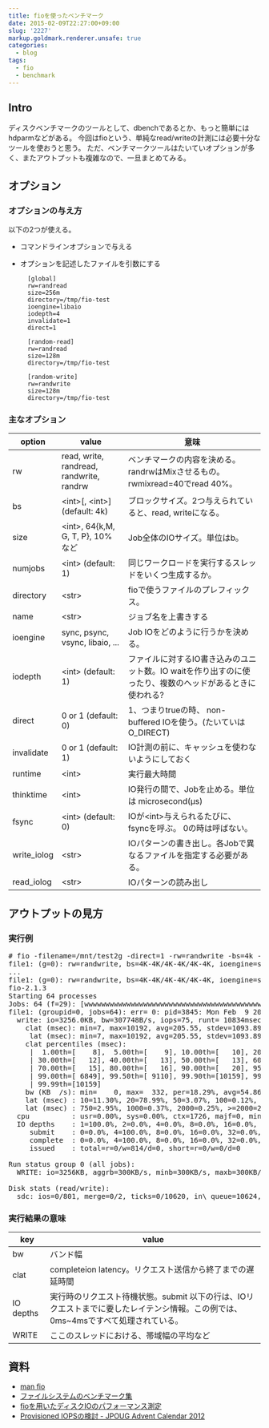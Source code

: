 ```yaml
---
title: fioを使ったベンチマーク
date: 2015-02-09T22:27:00+09:00
slug: '2227'
markup.goldmark.renderer.unsafe: true
categories:
  - blog
tags:
  - fio
  - benchmark
---
```



## Intro

ディスクベンチマークのツールとして、dbenchであるとか、もっと簡単にはhdparmなどがある。
今回はfioという、単純なread/writeの計測には必要十分なツールを使おうと思う。
ただ、ベンチマークツールはたいていオプションが多く、またアウトプットも複雑なので、一旦まとめてみる。

## オプション

### オプションの与え方
以下の2つが使える。

- コマンドラインオプションで与える
- オプションを記述したファイルを引数にする

        [global]
        rw=randread
        size=256m
        directory=/tmp/fio-test
        ioengine=libaio
        iodepth=4
        invalidate=1
        direct=1

        [random-read]
        rw=randread
        size=128m
        directory=/tmp/fio-test

        [random-write]
        rw=randwrite
        size=128m
        directory=/tmp/fio-test

### 主なオプション

| option | value | 意味 |
|-------|--------|-----|
| rw | read, write, randread, randwrite, randrw | ベンチマークの内容を決める。randrwはMixさせるもの。rwmixread=40でread 40%。|
| bs | <int\>[, <int\>] (default: 4k) | ブロックサイズ。2つ与えられていると、read, writeになる。 |
| size | <int\>, 64\{k,M, G, T, P\}, 10% など | Job全体のIOサイズ。単位はb。|
| numjobs | <int\> (default: 1) | 同じワークロードを実行するスレッドをいくつ生成するか。 |
| directory | <str\> | fioで使うファイルのプレフィックス。|
| name | <str\> | ジョブ名を上書きする |
| ioengine | sync, psync, vsync, libaio, ... | Job IOをどのように行うかを決める。 |
| iodepth | <int\> (default: 1) | ファイルに対するIO書き込みのユニット数。IO waitを作り出すのに使ったり、複数のヘッドがあるときに使われる? |
| direct | 0 or 1 (default: 0) | 1、つまりtrueの時、 non-buffered IOを使う。(たいていは O\_DIRECT) |
| invalidate | 0 or 1 (default: 1) | IO計測の前に、キャッシュを使わないようにしておく |
| runtime | <int\> | 実行最大時間 |
| thinktime | <int\> | IO発行の間で、Jobを止める。単位は microsecond(μs) |
| fsync | <int\> (default: 0) | IOが<int\>与えられるたびに、fsyncを呼ぶ。 0の時は呼ばない。 |
| write\_iolog | <str\> | IOパターンの書き出し。各Jobで異なるファイルを指定する必要がある。 |
| read\_iolog | <str\> | IOパターンの読み出し |

## アウトプットの見方
### 実行例

<pre>
# fio -filename=/mnt/test2g -direct=1 -rw=randwrite -bs=4k -size=2G -numjobs=64 -runtime=10 -group\_reporting -name=file1
file1: (g=0): rw=randwrite, bs=4K-4K/4K-4K/4K-4K, ioengine=sync, iodepth=1
...
file1: (g=0): rw=randwrite, bs=4K-4K/4K-4K/4K-4K, ioengine=sync, iodepth=1
fio-2.1.3
Starting 64 processes
Jobs: 64 (f=29): [wwwwwwwwwwwwwwwwwwwwwwwwwwwwwwwwwwwwwwwwwwwwwwwwwwwwwwwwwwwwwwww] [100.0% done] [0KB/315KB/0KB /s] [0/78/0 iops] [eta 00m:00s]
file1: (groupid=0, jobs=64): err= 0: pid=3845: Mon Feb  9 20:10:11 2015
  write: io=3256.0KB, bw=307748B/s, iops=75, runt= 10834msec
    clat (msec): min=7, max=10192, avg=205.55, stdev=1093.89
     lat (msec): min=7, max=10192, avg=205.55, stdev=1093.89
    clat percentiles (msec):
     |  1.00th=[    8],  5.00th=[    9], 10.00th=[   10], 20.00th=[   11],
     | 30.00th=[   12], 40.00th=[   13], 50.00th=[   13], 60.00th=[   14],
     | 70.00th=[   15], 80.00th=[   16], 90.00th=[   20], 95.00th=[  586],
     | 99.00th=[ 6849], 99.50th=[ 9110], 99.90th=[10159], 99.95th=[10159],
     | 99.99th=[10159]
    bw (KB  /s): min=    0, max=  332, per=18.29%, avg=54.86, stdev=114.66
    lat (msec) : 10=11.30%, 20=78.99%, 50=3.07%, 100=0.12%, 250=0.12%
    lat (msec) : 750=2.95%, 1000=0.37%, 2000=0.25%, >=2000=2.83%
  cpu          : usr=0.00%, sys=0.00%, ctx=1726, majf=0, minf=1909
  IO depths    : 1=100.0%, 2=0.0%, 4=0.0%, 8=0.0%, 16=0.0%, 32=0.0%, >=64=0.0%
     submit    : 0=0.0%, 4=100.0%, 8=0.0%, 16=0.0%, 32=0.0%, 64=0.0%, >=64=0.0%
     complete  : 0=0.0%, 4=100.0%, 8=0.0%, 16=0.0%, 32=0.0%, 64=0.0%, >=64=0.0%
     issued    : total=r=0/w=814/d=0, short=r=0/w=0/d=0

Run status group 0 (all jobs):
  WRITE: io=3256KB, aggrb=300KB/s, minb=300KB/s, maxb=300KB/s, mint=10834msec, maxt=10834msec

Disk stats (read/write):
  sdc: ios=0/801, merge=0/2, ticks=0/10620, in\_queue=10624, util=98.48%
</pre>

### 実行結果の意味

| key | value |
|-----|-------|
| bw | バンド幅 |
| clat | completeion latency。リクエスト送信から終了までの遅延時間 |
| IO depths | 実行時のリクエスト待機状態。submit 以下の行は、IOリクエストまでに要したレイテンシ情報。この例では、0ms~4msですべて処理されている。 |
| WRITE | ここのスレッドにおける、帯域幅の平均など |

## 資料
- [man fio](http://linux.die.net/man/1/fio)
- [ファイルシステムのベンチマーク集](http://www.nminoru.jp/~nminoru/unix/fs_benchmarks.html)
- [fioを用いたディスクIOのパフォーマンス測定](http://sourceforge.jp/magazine/08/05/22/0127246)
- [Provisioned IOPSの検討 - JPOUG Advent Calendar 2012](http://d.hatena.ne.jp/sh2/20121217)
